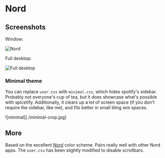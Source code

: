 # Nord

## Screenshots

Window: 

![Nord](https://i.imgur.com/weR89yy.jpg)

Full desktop: 

![Full desktop](https://i.imgur.com/jzfNv2s.jpg)

### Minimal theme ###

You can replace `user.css` with `minimal.css`, which hides spotify's sidebar. Probably not everyone's cup of tea, but it does showcase what's possible with spicetify. Additionally, it clears up a lot of screen space (if you don't require the sidebar, like me), and fits better in small tiling wm spaces.

![minimal][./minimal-crop.jpg]

## More

Based on the excellent [Nord](https://github.com/arcticicestudio/nord) color scheme. Pairs really well with other Nord apps. The `user.css` has been slightly modified to disable scrollbars.


